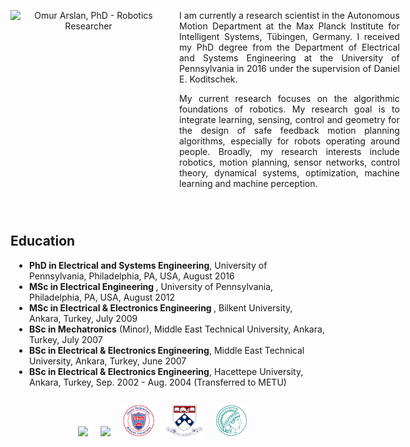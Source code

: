 <div>
<div style="width:250px;float:left;" align="center">
<img src="{{ site.url }}/assets/omurarslan.jpg" alt="Omur Arslan, PhD - Robotics Researcher" title="Omur Arslan, PhD - Robotics Researcher" style="width:250px">
<br>
 <a href="mailto:omur.arslan@tuebingen.mpg.de" style="text-decoration:none;"> <i class="fas fa-envelope" style="font-size:1.5em;color:black;"></i> </a>&nbsp;
 <a href="https://www.researchgate.net/profile/Omur_Arslan" target="_blank" style="text-decoration:none;"><i class="ai ai-researchgate-square big-icon" style="font-size:1.5em;color:black;"></i></a>&nbsp;
 <a href="https://orcid.org/0000-0003-0436-6424" target="_blank" style="text-decoration:none;"><i class="ai ai-orcid big-icon" style="font-size:1.5em;color:black;"></i></a>&nbsp;
 <a href="https://scholar.google.de/citations?user=6W1pEn0AAAAJ&hl=en" target="_blank" style="text-decoration:none;"><i class="ai ai-google-scholar-square big-icon" style="font-size:1.5em;color:black;"></i></a>&nbsp;
 <a href="https://github.com/omurarslan" target="_blank" style="text-decoration:none;"><i class="fab fa-github" style="font-size:1.5em;color:black;"></i></a>&nbsp;
 <a href="https://www.linkedin.com/in/omurarslan" target="_blank" style="text-decoration:none;"><i class="fab fa-linkedin" style="font-size:1.5em;color:black;"></i></a> &nbsp;
 <a href="{{ site.url }}/assets/OmurArslanCV2018.pdf" target="_blank" style="text-decoration:none"><i class="ai ai-cv-square big-icon" style="font-size:1.5em;color:black;"></i></a>
</div> 
 
<div style="width:70%;padding-left:270px;">
<p style="text-align:justify;"> I am currently a research scientist in the Autonomous Motion Department at the Max Planck Institute for Intelligent Systems, Tübingen, Germany. I received my PhD degree from the Department of Electrical and Systems Engineering at the University of Pennsylvania in 2016 under the supervision of Daniel E. Koditschek.
</p>
<p style="text-align:justify;"> My current research focuses on the algorithmic foundations of robotics. My research goal is to integrate learning, sensing, control and geometry for the design of safe feedback motion planning algorithms, especially for robots operating around people. Broadly, my research interests include robotics, motion planning, sensor networks, control theory, dynamical systems, optimization, machine learning and machine perception.
 </p>
</div>  
</div>

<div style="clear:both;padding-top:2em;">
<h2> Education </h2>
 <ul style="padding-left:30px;">
  <li><strong>PhD in Electrical and Systems Engineering</strong>, University of Pennsylvania, Philadelphia, PA, USA, August 2016</li>
  <li><strong>MSc in Electrical Engineering </strong>, University of Pennsylvania, Philadelphia, PA, USA, August 2012</li>
  <li><strong>MSc in Electrical & Electronics Engineering </strong>, Bilkent University, Ankara, Turkey, July 2009</li>
  <li><strong>BSc in Mechatronics</strong> (Minor), Middle East Technical University, Ankara, Turkey, July 2007</li>
  <li><strong>BSc in Electrical & Electronics Engineering</strong>, Middle East Technical University, Ankara, Turkey, June 2007</li>
  <li><strong>BSc in Electrical & Electronics Engineering</strong>, Hacettepe University, Ankara, Turkey, Sep. 2002 - Aug. 2004 (Transferred to METU)</li>
</ul>
 </div>

<div align="center" style="padding-top:1em;padding-bottom:0em;margin-bottom:-0.5em;">
 <a href="https://www.hacettepe.edu.tr/english/"><img src="{{ site.url }}/assets/hacettepe-logo.png" style="height:50px"></a> &nbsp; &nbsp;
 <a href="http://www.metu.edu.tr/"><img src="{{ site.url }}/assets/metu-logo.png" style="height:50px"></a> &nbsp; &nbsp;
 <a href="http://www.bilkent.edu.tr"><img src="/assets/bilkent-logo.png" style="height:50px"></a> &nbsp; &nbsp;
 <a href="https://www.upenn.edu/"><img src="/assets/upenn-logo.png" alt="UPenn" title="University of Pennsylvania" style="height:50px"></a> &nbsp; &nbsp;
 <a href="https://is.mpg.de/"><img src="/assets/mpi-logo.png" alt="MPI" title="Max Planck Institute for Intelligent Systems" style="height:50px"></a> &nbsp; &nbsp;
 </div>

